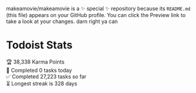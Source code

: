 makeamovie/makeamovie is a ✨ special ✨ repository because its `README.md` (this file) appears on your GitHub profile.
You can click the Preview link to take a look at your changes. darn right ya can

# Todoist Stats

<!-- TODO-IST:START -->
🏆  38,338 Karma Points           
🌸  Completed 0 tasks today           
✅  Completed 27,223 tasks so far           
⏳  Longest streak is 328 days
<!-- TODO-IST:END -->